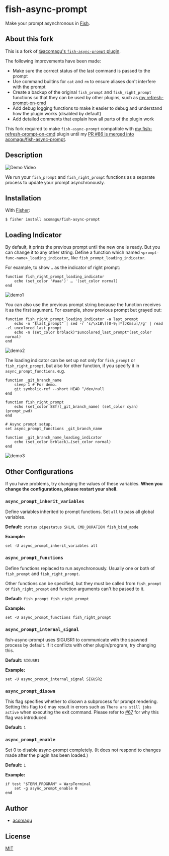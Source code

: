 # fish-async-prompt

Make your prompt asynchronous in [Fish](https://fishshell.com/).

## About this fork

This is a fork of [@acomagu's `fish-async-prompt` plugin](https://github.com/acomagu/fish-async-prompt).

The following improvements have been made:

- Make sure the correct status of the last command is passed to the prompt
- Use command builtins for `cat` and `rm` to ensure aliases don't interfere with the prompt
- Create a backup of the original `fish_prompt` and `fish_right_prompt` functions so that they can be used by other plugins, such as [my refresh-prompt-on-cmd](https://github.com/infused-kim/fish-refresh-prompt-on-cmd)
- Add debug logging functions to make it easier to debug and understand how the plugin works (disabled by default)
- Add detailed comments that explain how all parts of the plugin work

This fork required to make `fish-async-prompt` compatible with [my fish-refresh-prompt-on-cmd](https://github.com/infused-kim/fish-refresh-prompt-on-cmd) plugin until my [PR #86 is merged into acomagu/fish-async-prompt](https://github.com/acomagu/fish-async-prompt/pull/86).

## Description

![Demo Video](./images/demo.png)

We run your `fish_prompt` and `fish_right_prompt` functions as a separate process to update your prompt asynchronously.

## Installation

With [Fisher](https://github.com/jorgebucaran/fisher):

```
$ fisher install acomagu/fish-async-prompt
```

## Loading Indicator

By default, it prints the previous prompt until the new one is ready. But you can change it to any other string. Define a function which named `<prompt-func-name>_loading_indicator`, like `fish_prompt_loading_indicator`.

For example, to show ` … ` as the indicator of right prompt:

```fish
function fish_right_prompt_loading_indicator
    echo (set_color '#aaa')' … '(set_color normal)
end
```

![demo1](./images/loading-indicator-demo1.webp)

You can also use the previous prompt string because the function receives it as the first argument. For example, show previous prompt but grayed out:

```fish
function fish_right_prompt_loading_indicator -a last_prompt
    echo -n "$last_prompt" | sed -r 's/\x1B\[[0-9;]*[JKmsu]//g' | read -zl uncolored_last_prompt
    echo -n (set_color brblack)"$uncolored_last_prompt"(set_color normal)
end
```

![demo2](./images/loading-indicator-demo2.webp)

The loading indicator can be set up not only for `fish_prompt` or `fish_right_prompt`, but also for other function, if you specify it in `async_prompt_functions`. e.g.

```fish
function _git_branch_name
    sleep 1 # For demo.
    git symbolic-ref --short HEAD ^/dev/null
end

function fish_right_prompt
    echo (set_color 88f)(_git_branch_name) (set_color cyan)(prompt_pwd)
end

# Async prompt setup.
set async_prompt_functions _git_branch_name

function _git_branch_name_loading_indicator
    echo (set_color brblack)…(set_color normal)
end
```

![demo3](./images/loading-indicator-demo3.webp)

## Other Configurations

If you have problems, try changing the values of these variables. **When you change the configurations, please restart your shell.**

### `async_prompt_inherit_variables`

Define variables inherited to prompt functions. Set `all` to pass all global variables.

**Default:** `status pipestatus SHLVL CMD_DURATION fish_bind_mode`

**Example:**

```fish
set -U async_prompt_inherit_variables all
```

### `async_prompt_functions`

Define functions replaced to run asynchronously. Usually one or both of `fish_prompt` and `fish_right_prompt`.

Other functions can be specified, but they must be called from `fish_prompt` or `fish_right_prompt` and function arguments can't be passed to it.

**Default:** `fish_prompt fish_right_prompt`

**Example:**

```fish
set -U async_prompt_functions fish_right_prompt
```

### `async_prompt_internal_signal`

fish-async-prompt uses SIGUSR1 to communicate with the spawned process by default. If it conflicts with other plugin/program, try changing this.

**Default:** `SIGUSR1`

**Example:**

```fish
set -U async_prompt_internal_signal SIGUSR2
```

### `async_prompt_disown`

This flag specifies whether to disown a subprocess for prompt rendering. Setting this flag to `0` may result in errors such as `There are still jobs active` when executing the exit command. Please refer to [#67](https://github.com/acomagu/fish-async-prompt/issues/67) for why this flag was introduced.

**Default:** `1`

### `async_prompt_enable`

Set 0 to disable async-prompt completely. (It does not respond to changes made after the plugin has been loaded.)

**Default:** `1`

**Example:**

```fish
if test "$TERM_PROGRAM" = WarpTerminal
    set -g async_prompt_enable 0
end
```

## Author

- [acomagu](https://github.com/acomagu)

## License

[MIT](LICENSE.md)
